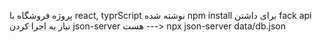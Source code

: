 پروژه فروشگاه با react, typrScript نوشته شده 
npm install
برای داشتن fack api نیاز به اجرا کردن json-server هست ---> npx json-server data/db.json